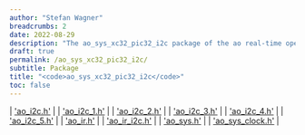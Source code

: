 ```yaml
---
author: "Stefan Wagner"
breadcrumbs: 2
date: 2022-08-29
description: "The ao_sys_xc32_pic32_i2c package of the ao real-time operating system."
draft: true
permalink: /ao_sys_xc32_pic32_i2c/ 
subtitle: Package
title: "<code>ao_sys_xc32_pic32_i2c</code>"
toc: false
---
```


| ['ao_i2c.h'](ao_i2c.h.md) |
| ['ao_i2c_1.h'](ao_i2c_1.h.md) |
| ['ao_i2c_2.h'](ao_i2c_2.h.md) |
| ['ao_i2c_3.h'](ao_i2c_3.h.md) |
| ['ao_i2c_4.h'](ao_i2c_4.h.md) |
| ['ao_i2c_5.h'](ao_i2c_5.h.md) |
| ['ao_ir.h'](ao_ir.h.md) |
| ['ao_ir_i2c.h'](ao_ir_i2c.h.md) |
| ['ao_sys.h'](ao_sys.h.md) |
| ['ao_sys_clock.h'](ao_sys_clock.h.md) |

